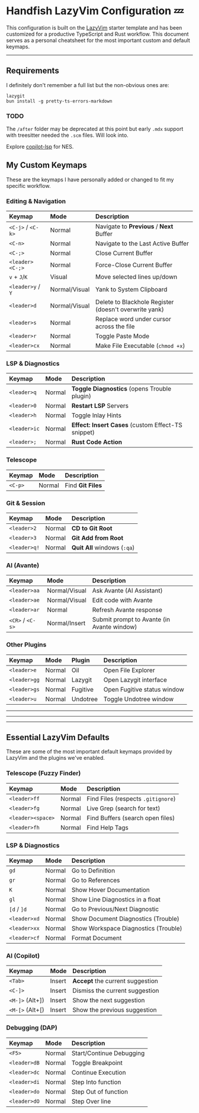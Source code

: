 # Handfish LazyVim Configuration 💤

This configuration is built on the [LazyVim](https://www.lazyvim.org/) starter template and has been customized for a productive TypeScript and Rust workflow. This document serves as a personal cheatsheet for the most important custom and default keymaps.

---

## Requirements

I definitely don't remember a full list but the non-obvious ones are:

```
lazygit
bun install -g pretty-ts-errors-markdown
```

### TODO

The `/after` folder may be deprecated at this point but early `.mdx` support with treesitter needed the `.scm` files. Will look into.

Explore [copilot-lsp](https://github.com/copilotlsp-nvim/copilot-lsp) for NES.


## My Custom Keymaps

These are the keymaps I have personally added or changed to fit my specific workflow.

### Editing & Navigation

| Keymap              | Mode          | Description                                           |
| :------------------ | :------------ | :---------------------------------------------------- |
| `<C-j>` / `<C-k>`   | Normal        | Navigate to **Previous** / **Next** Buffer              |
| `<C-n>`             | Normal        | Navigate to the Last Active Buffer                    |
| `<C-;>`             | Normal        | Close Current Buffer                                  |
| `<leader><C-;>`     | Normal        | Force-Close Current Buffer                            |
| `v` + `J`/`K`       | Visual        | Move selected lines up/down                           |
| `<leader>y` / `Y`   | Normal/Visual | Yank to System Clipboard                              |
| `<leader>d`         | Normal/Visual | Delete to Blackhole Register (doesn't overwrite yank) |
| `<leader>s`         | Normal        | Replace word under cursor across the file             |
| `<leader>r`         | Normal        | Toggle Paste Mode                                     |
| `<leader>cx`        | Normal        | Make File Executable (`chmod +x`)                     |

### LSP & Diagnostics

| Keymap              | Mode   | Description                                           |
| :------------------ | :----- | :---------------------------------------------------- |
| `<leader>q`         | Normal | **Toggle Diagnostics** (opens Trouble plugin)         |
| `<leader>0`         | Normal | **Restart LSP** Servers                               |
| `<leader>h`         | Normal | Toggle Inlay Hints                                    |
| `<leader>ic`        | Normal | **Effect: Insert Cases** (custom Effect-TS snippet) |
| `<leader>;`         | Normal | **Rust Code Action**                                  |

### Telescope

| Keymap              | Mode   | Description                         |
| :------------------ | :----- | :---------------------------------- |
| `<C-p>`             | Normal | Find **Git Files**                    |

### Git & Session

| Keymap              | Mode   | Description                         |
| :------------------ | :----- | :---------------------------------- |
| `<leader>2`         | Normal | **CD to Git Root**                    |
| `<leader>3`         | Normal | **Git Add from Root**                 |
| `<leader>q!`        | Normal | **Quit All** windows (`:qa`)        |

### AI (Avante)

 Keymap              | Mode          | Description                         |
| :------------------ | :------------ | :---------------------------------- |
| `<leader>aa`        | Normal/Visual | Ask Avante (AI Assistant)           |
| `<leader>ae`        | Normal/Visual | Edit code with Avante               |
| `<leader>ar`        | Normal        | Refresh Avante response             |
| `<CR>` / `<C-s>`    | Normal/Insert | Submit prompt to Avante (in Avante window) |

### Other Plugins

| Keymap              | Mode   | Plugin    | Description                  |
| :------------------ | :----- | :-------- | :--------------------------- |
| `<leader>e`         | Normal | Oil       | Open File Explorer           |
| `<leader>gg`        | Normal | Lazygit   | Open Lazygit interface       |
| `<leader>gs`        | Normal | Fugitive  | Open Fugitive status window  |
| `<leader>u`         | Normal | Undotree  | Toggle Undotree window       |

---
---
---

## Essential LazyVim Defaults

These are some of the most important default keymaps provided by LazyVim and the plugins we've enabled.

### Telescope (Fuzzy Finder)

| Keymap              | Mode   | Description                         |
| :------------------ | :----- | :---------------------------------- |
| `<leader>ff`        | Normal | Find Files (respects `.gitignore`)  |
| `<leader>fg`        | Normal | Live Grep (search for text)         |
| `<leader><space>`   | Normal | Find Buffers (search open files)    |
| `<leader>fh`        | Normal | Find Help Tags                      |

### LSP & Diagnostics

| Keymap              | Mode   | Description                                   |
| :------------------ | :----- | :-------------------------------------------- |
| `gd`                | Normal | Go to Definition                              |
| `gr`                | Normal | Go to References                              |
| `K`                 | Normal | Show Hover Documentation                      |
| `gl`                | Normal | Show Line Diagnostics in a float            |
| `[d` / `]d`          | Normal | Go to Previous/Next Diagnostic                |
| `<leader>xd`        | Normal | Show Document Diagnostics (Trouble)           |
| `<leader>xx`        | Normal | Show Workspace Diagnostics (Trouble)          |
| `<leader>cf`        | Normal | Format Document                               |

### AI (Copilot)

| Keymap              | Mode   | Description                         |
| :------------------ | :----- | :---------------------------------- |
| `<Tab>`             | Insert | **Accept** the current suggestion     |
| `<C-]>`             | Insert | Dismiss the current suggestion      |
| `<M-]>` (Alt+])      | Insert | Show the next suggestion            |
| `<M-[>` (Alt+[)      | Insert | Show the previous suggestion        |

### Debugging (DAP)

| Keymap              | Mode   | Description                         |
| :------------------ | :----- | :---------------------------------- |
| `<F5>`              | Normal | Start/Continue Debugging            |
| `<leader>dB`        | Normal | Toggle Breakpoint                   |
| `<leader>dc`        | Normal | Continue Execution                  |
| `<leader>di`        | Normal | Step Into function                  |
| `<leader>do`        | Normal | Step Out of function                |
| `<leader>dO`        | Normal | Step Over line                      |
